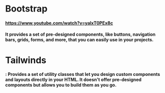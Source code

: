 # Bootstrap
#### https://www.youtube.com/watch?v=yalxT0PEx8c
####  It provides a set of pre-designed components, like buttons, navigation bars, grids, forms, and more, that you can easily use in your projects. 

# Tailwinds
#### : Provides a set of utility classes that let you design custom components and layouts directly in your HTML. It doesn't offer pre-designed components but allows you to build them as you go.
